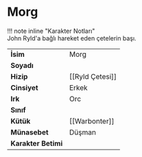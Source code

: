 # Morg   
  
  
!!! note inline "Karakter Notları"  
	John Ryld'a bağlı hareket eden çetelerin başı.  
  
  
|  |  |  
|---|---|  
| **İsim** | Morg |  
| **Soyadı** |  |  
| **Hizip** | [[Ryld Çetesi]] |  
| **Cinsiyet** | Erkek |  
| **Irk** | Orc |  
| **Sınıf** |  |  
| **Kütük** | [[Warbonter]] |  
| **Münasebet** | Düşman |  
| **Karakter Betimi** |  |  

